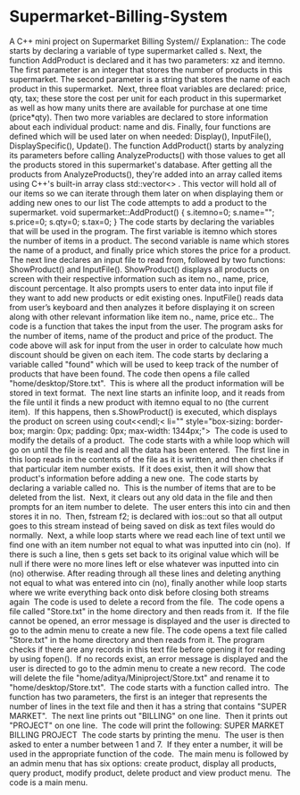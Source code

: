 # Supermarket-Billing-System
A C++ mini project on Supermarket Billing System//
Explanation::
The code starts by declaring a variable of type supermarket called s. Next, the function AddProduct is declared and it has two parameters: xz and itemno.
The first parameter is an integer that stores the number of products in this supermarket.
The second parameter is a string that stores the name of each product in this supermarket.
 Next, three float variables are declared: price, qty, tax; these store the cost per unit for each product in this supermarket as well as how many units there are available for purchase at one time (price*qty).
Then two more variables are declared to store information about each individual product: name and dis.
Finally, four functions are defined which will be used later on when needed: Display(), InputFile(), DisplaySpecific(), Update().
The function AddProduct() starts by analyzing its parameters before calling AnalyzeProducts() with those values to get all the products stored in this supermarket's database.
After getting all the products from AnalyzeProducts(), they're added into an array called items using C++'s built-in array class std::vector<> .
This vector will hold all of our items so we can iterate through them later on when displaying them or adding new ones to our list
The code attempts to add a product to the supermarket.
void supermarket::AddProduct() { s.itemno=0; s.name=""; s.price=0; s.qty=0; s.tax=0; }
The code starts by declaring the variables that will be used in the program.
The first variable is itemno which stores the number of items in a product.
The second variable is name which stores the name of a product, and finally price which stores the price for a product.
The next line declares an input file to read from, followed by two functions: ShowProduct() and InputFile().
ShowProduct() displays all products on screen with their respective information such as item no., name, price, discount percentage.
It also prompts users to enter data into input file if they want to add new products or edit existing ones.
InputFile() reads data from user’s keyboard and then analyzes it before displaying it on screen along with other relevant information like item no., name, price etc..
The code is a function that takes the input from the user.
The program asks for the number of items, name of the product and price of the product.
The code above will ask for input from the user in order to calculate how much discount should be given on each item.
The code starts by declaring a variable called "found" which will be used to keep track of the number of products that have been found.
The code then opens a file called "home/desktop/Store.txt".
 This is where all the product information will be stored in text format.
 The next line starts an infinite loop, and it reads from the file until it finds a new product with itemno equal to no (the current item).
 If this happens, then s.ShowProduct() is executed, which displays the product on screen using cout<<endl;< li="" style="box-sizing: border-box; margin: 0px; padding: 0px; max-width: 1344px;">
 The code is used to modify the details of a product.
 The code starts with a while loop which will go on until the file is read and all the data has been entered.
 The first line in this loop reads in the contents of the file as it is written, and then checks if that particular item number exists.
 If it does exist, then it will show that product's information before adding a new one.
 The code starts by declaring a variable called no.
 This is the number of items that are to be deleted from the list.
 Next, it clears out any old data in the file and then prompts for an item number to delete.
 The user enters this into cin and then stores it in no.
 Then, fstream f2; is declared with ios::out so that all output goes to this stream instead of being saved on disk as text files would do normally.
 Next, a while loop starts where we read each line of text until we find one with an item number not equal to what was inputted into cin (no).
 If there is such a line, then s gets set back to its original value which will be null if there were no more lines left or else whatever was inputted into cin (no) otherwise.
After reading through all these lines and deleting anything not equal to what was entered into cin (no), finally another while loop starts where we write everything back onto disk before closing both streams again
 The code is used to delete a record from the file.
 The code opens a file called "Store.txt" in the home directory and then reads from it.
 If the file cannot be opened, an error message is displayed and the user is directed to go to the admin menu to create a new file.
The code opens a text file called "Store.txt" in the home directory and then reads from it.
The program checks if there are any records in this text file before opening it for reading by using fopen().
 If no records exist, an error message is displayed and the user is directed to go to the admin menu to create a new record.
 The code will delete the file "home/aditya/Miniproject/Store.txt" and rename it to "home/desktop/Store.txt".
 The code starts with a function called intro.
 The function has two parameters, the first is an integer that represents the number of lines in the text file and then it has a string that contains "SUPER MARKET".
 The next line prints out "BILLING" on one line.
 Then it prints out "PROJECT" on one line.
 The code will print the following: SUPER MARKET BILLING PROJECT
 The code starts by printing the menu.
 The user is then asked to enter a number between 1 and 7.
 If they enter a number, it will be used in the appropriate function of the code.
 The main menu is followed by an admin menu that has six options: create product, display all products, query product, modify product, delete product and view product menu.
 The code is a main menu.
